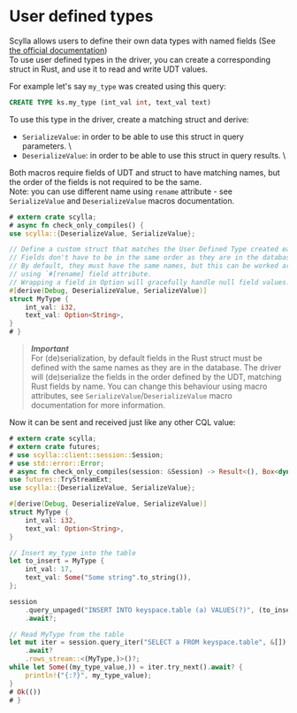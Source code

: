 # User defined types
Scylla allows users to define their own data types with named fields (See [the official documentation](https://opensource.docs.scylladb.com/stable/cql/types.html#user-defined-types))\
To use user defined types in the driver, you can create a corresponding struct in Rust, and use it to read and write UDT values.


For example let's say `my_type` was created using this query:
```sql
CREATE TYPE ks.my_type (int_val int, text_val text)
```

To use this type in the driver, create a matching struct and derive:
- `SerializeValue`: in order to be able to use this struct in query parameters. \
- `DeserializeValue`: in order to be able to use this struct in query results. \

Both macros require fields of UDT and struct to have matching names, but the order
of the fields is not required to be the same. \
Note: you can use different name using `rename` attribute - see `SerializeValue`
and `DeserializeValue` macros documentation.

```rust
# extern crate scylla;
# async fn check_only_compiles() {
use scylla::{DeserializeValue, SerializeValue};

// Define a custom struct that matches the User Defined Type created earlier.
// Fields don't have to be in the same order as they are in the database.
// By default, they must have the same names, but this can be worked around
// using `#[rename] field attribute.
// Wrapping a field in Option will gracefully handle null field values.
#[derive(Debug, DeserializeValue, SerializeValue)]
struct MyType {
    int_val: i32,
    text_val: Option<String>,
}
# }
```

> ***Important***\
> For (de)serialization, by default fields in the Rust struct must be defined with the same names as they are in the database.
> The driver will (de)serialize the fields in the order defined by the UDT, matching Rust fields by name.
> You can change this behaviour using macro attributes, see `SerializeValue`/`DeserializeValue` macro documentation for more information.

Now it can be sent and received just like any other CQL value:
```rust
# extern crate scylla;
# extern crate futures;
# use scylla::client::session::Session;
# use std::error::Error;
# async fn check_only_compiles(session: &Session) -> Result<(), Box<dyn Error>> {
use futures::TryStreamExt;
use scylla::{DeserializeValue, SerializeValue};

#[derive(Debug, DeserializeValue, SerializeValue)]
struct MyType {
    int_val: i32,
    text_val: Option<String>,
}

// Insert my_type into the table
let to_insert = MyType {
    int_val: 17,
    text_val: Some("Some string".to_string()),
};

session
    .query_unpaged("INSERT INTO keyspace.table (a) VALUES(?)", (to_insert,))
    .await?;

// Read MyType from the table
let mut iter = session.query_iter("SELECT a FROM keyspace.table", &[])
    .await?
    .rows_stream::<(MyType,)>()?;
while let Some((my_type_value,)) = iter.try_next().await? {
    println!("{:?}", my_type_value);
}
# Ok(())
# }
```